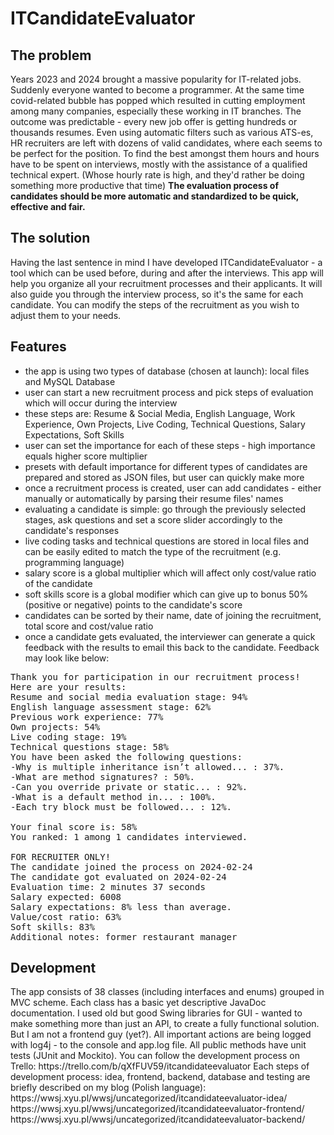 <h1>ITCandidateEvaluator</h1>

<h2>The problem</h2>

Years 2023 and 2024 brought a massive popularity for IT-related jobs. Suddenly everyone wanted to become a programmer.
At the same time covid-related bubble has popped which resulted in cutting employment among many companies, especially these working in IT branches.
The outcome was predictable - every new job offer is getting hundreds or thousands resumes.
Even using automatic filters such as various ATS-es, HR recruiters are left with dozens of valid candidates, where each seems to be perfect for the position.
To find the best amongst them hours and hours have to be spent on interviews, mostly with the assistance of a qualified technical expert.
(Whose hourly rate is high, and they'd rather be doing something more productive that time)
<b>The evaluation process of candidates should be more automatic and standardized to be quick, effective and fair.</b>

<h2>The solution</h2>

Having the last sentence in mind I have developed ITCandidateEvaluator - a tool which can be used before, during and after the interviews.
This app will help you organize all your recruitment processes and their applicants. It will also guide you through the interview process, so it's the same for each candidate.
You can modify the steps of the recruitment as you wish to adjust them to your needs.

<h2>Features</h2>

- the app is using two types of database (chosen at launch): local files and MySQL Database
- user can start a new recruitment process and pick steps of evaluation which will occur during the interview
- these steps are: Resume & Social Media, English Language, Work Experience, Own Projects, Live Coding, Technical Questions, Salary Expectations, Soft Skills
- user can set the importance for each of these steps - high importance equals higher score multiplier
- presets with default importance for different types of candidates are prepared and stored as JSON files, but user can quickly make more
- once a recruitment process is created, user can add candidates - either manually or automatically by parsing their resume files' names
- evaluating a candidate is simple: go through the previously selected stages, ask questions and set a score slider accordingly to the candidate's responses
- live coding tasks and technical questions are stored in local files and can be easily edited to match the type of the recruitment (e.g. programming language)
- salary score is a global multiplier which will affect only cost/value ratio of the candidate
- soft skills score is a global modifier which can give up to bonus 50% (positive or negative) points to the candidate's score
- candidates can be sorted by their name, date of joining the recruitment, total score and cost/value ratio
- once a candidate gets evaluated, the interviewer can generate a quick feedback with the results to email this back to the candidate. Feedback may look like below:

<pre>
Thank you for participation in our recruitment process!
Here are your results:
Resume and social media evaluation stage: 94%
English language assessment stage: 62%
Previous work experience: 77%
Own projects: 54%
Live coding stage: 19%
Technical questions stage: 58%
You have been asked the following questions:
-Why is multiple inheritance isn’t allowed... : 37%.
-What are method signatures? : 50%.
-Can you override private or static... : 92%.
-What is a default method in... : 100%.
-Each try block must be followed... : 12%.

Your final score is: 58%
You ranked: 1 among 1 candidates interviewed.

FOR RECRUITER ONLY!
The candidate joined the process on 2024-02-24
The candidate got evaluated on 2024-02-24
Evaluation time: 2 minutes 37 seconds
Salary expected: 6008
Salary expectations: 8% less than average.
Value/cost ratio: 63%
Soft skills: 83%
Additional notes: former restaurant manager
</pre>


<h2>Development</h2>
The app consists of 38 classes (including interfaces and enums) grouped in MVC scheme. Each class has a basic yet descriptive JavaDoc documentation.
I used old but good Swing libraries for GUI - wanted to make something more than just an API, to create a fully functional solution. But I am not a frontend guy (yet?).
All important actions are being logged with log4j - to the console and app.log file.
All public methods have unit tests (JUnit and Mockito).
You can follow the development process on Trello: https://trello.com/b/qXfFUV59/itcandidateevaluator
Each steps of development process: idea, frontend, backend, database and testing are briefly described on my blog (Polish language):
https://wwsj.xyu.pl/wwsj/uncategorized/itcandidateevaluator-idea/
https://wwsj.xyu.pl/wwsj/uncategorized/itcandidateevaluator-frontend/
https://wwsj.xyu.pl/wwsj/uncategorized/itcandidateevaluator-backend/


